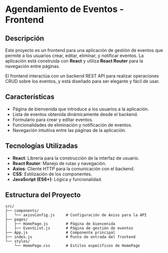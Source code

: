 # Agendamiento de Eventos - Frontend

## Descripción
Este proyecto es un frontend para una aplicación de gestión de eventos que permite a los usuarios crear, editar, eliminar, y notificar eventos. La aplicación está construida con **React** y utiliza **React Router** para la navegación entre páginas.

El frontend interactúa con un backend REST API para realizar operaciones CRUD sobre los eventos, y está diseñado para ser elegante y fácil de usar.

## Características
- Página de bienvenida que introduce a los usuarios a la aplicación.
- Lista de eventos obtenida dinámicamente desde el backend.
- Formulario para crear y editar eventos.
- Funcionalidades de eliminación y notificación de eventos.
- Navegación intuitiva entre las páginas de la aplicación.

## Tecnologías Utilizadas
- **React**: Librería para la construcción de la interfaz de usuario.
- **React Router**: Manejo de rutas y navegación.
- **Axios**: Cliente HTTP para la comunicación con el backend.
- **CSS**: Estilización de los componentes.
- **JavaScript (ES6+)**: Lógica y funcionalidad.

## Estructura del Proyecto
```plaintext
src/
├── components/
│   └── axiosConfig.js     # Configuración de Axios para la API
├── pages/
│   ├── HomePage.js        # Página de bienvenida
│   ├── EventList.js       # Página de gestión de eventos
├── App.js                 # Componente principal
├── index.js               # Punto de entrada del frontend
└── styles/
    └── HomePage.css       # Estilos específicos de HomePage

